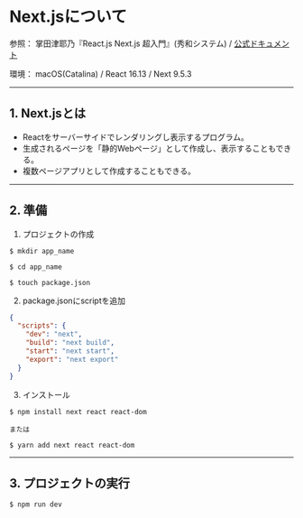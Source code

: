 # Next.jsについて

参照：
掌田津耶乃『React.js Next.js 超入門』(秀和システム) / 
[公式ドキュメント](https://nextjs.org/docs)

環境：
macOS(Catalina) / React 16.13 / Next 9.5.3

---
## 1. Next.jsとは

- Reactをサーバーサイドでレンダリングし表示するプログラム。
- 生成されるページを「静的Webページ」として作成し、表示することもできる。
- 複数ページアプリとして作成することもできる。
---

## 2. 準備

1. プロジェクトの作成
```
$ mkdir app_name

$ cd app_name

$ touch package.json
```

2. package.jsonにscriptを追加
```json
{
  "scripts": {
    "dev": "next",
    "build": "next build",
    "start": "next start",
    "export": "next export"
  }
}
```

3. インストール
```
$ npm install next react react-dom

または

$ yarn add next react react-dom
```

---

## 3. プロジェクトの実行

```
$ npm run dev
```